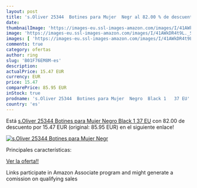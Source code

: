 ```yaml
---
layout: post
title: 's.Oliver 25344  Botines para Mujer  Negr al 82.00 % de descuento'
date: 
thumbnailImage: 'https://images-eu.ssl-images-amazon.com/images/I/41AWkDR4t9L._SL200_.jpg'
image: 'https://images-eu.ssl-images-amazon.com/images/I/41AWkDR4t9L._SL200_.jpg'
images: [ 'https://images-eu.ssl-images-amazon.com/images/I/41AWkDR4t9L._SL200_.jpg' ]
comments: true
category: ofertas
author: ring
slug: 'B01F76EM8M-es'
description:
actualPrice: 15.47 EUR
currency: EUR
price: 15.47
comparePrice: 85.95 EUR
inStock: true
prodname: 's.Oliver 25344  Botines para Mujer  Negro  Black 1   37 EU'
country: 'es'
---
```


Está [s.Oliver 25344  Botines para Mujer  Negro  Black 1   37 EU](https://www.amazon.es/dp/B01F76EM8M/?tag=tolees-21) con 82.00 de descuento por 15.47 EUR (original: 85.95 EUR) en el siguiente enlace!

[![s.Oliver 25344  Botines para Mujer  Negr](https://images-eu.ssl-images-amazon.com/images/I/41AWkDR4t9L._SL200_.jpg)](https://www.amazon.es/dp/B01F76EM8M/?tag=tolees-21)

Principales características:


[Ver la oferta!!](https://www.amazon.es/dp/B01F76EM8M/?tag=tolees-21)

Links participate in Amazon Associate program and might generate a comission on qualifying sales


